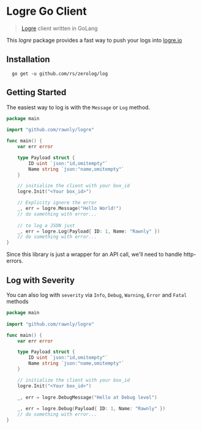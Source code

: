 # Logre Go Client
> [Logre][logre] client written in GoLang

This *logre* package provides a fast way to push your logs into [logre.io][logre]

## Installation
```shell script
  go get -u github.com/rs/zerolog/log
``` 

## Getting Started
The easiest way to log is with the `Message` or `Log` method.

```go
package main
    
import "github.com/rawnly/logre"

func main() {
    var err error

    type Payload struct {
        ID uint `json:"id,omitempty"`
        Name string `json:"name,omitempty"`
    }

    // initialize the client with your box_id
    logre.Init("<Your box_id>")

    // Explicity ignore the error
    _, err = logre.Message("Hello World!")
    // do something with error...
    
    // to log a JSON just
    _, err = logre.Log(Payload{ ID: 1, Name: "Rawnly" })
    // do something with error...
}
```

Since this library is just a wrapper for an API call, we'll need to handle http-errors. 

## Log with Severity
You can also log with `severity` via `Info`, `Debug`, `Warning`, `Error` and `Fatal` methods 
 
```go
package main
    
import "github.com/rawnly/logre"

func main() {
    var err error

    type Payload struct {
        ID uint `json:"id,omitempty"`
        Name string `json:"name,omitempty"`
    }

    // initialize the client with your box_id
    logre.Init("<Your box_id>")
    
    _, err = logre.DebugMessage("Hello at Debug level")
    
    _, err = logre.Debug(Payload{ ID: 1, Name: "Rawnly" })
    // do something with error...
}
```
 [logre]: https://logre.io